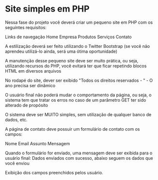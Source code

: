 Site simples em PHP
===================

Nessa fase do projeto você deverá criar um pequeno site em PHP com os seguintes requisitos:

Links de navegação
Home
Empresa
Produtos
Serviços
Contato


A estilização deverá ser feito utilizando o Twitter Bootstrap (se você não aprendeu utilizá-lo ainda, será uma ótima oportunidade)

A manutenção desse pequeno site deve ser muito prática, ou seja, utilizando recursos do PHP, você evitará ter que ficar repetindo blocos HTML em diversos arquivos

No rodapé do site, dever ser exibido "Todos os direitos reservados - <ANO>" - O ano precisa ser dinâmico

O usuário final não poderá mudar o comportamento da página, ou seja, o sistema tem que tratar os erros no caso de um parâmetro GET ter sido alterado de propósito

O sistema deve ser MUITO simples, sem utilização de qualquer banco de dados, etc.

A página de contato deve possuir um formulário de contato com os campos:

Nome
Email
Assunto
Mensagem

Quando o formulário for enviado, uma mensagem deve ser exibida para o usuário final:
Dados enviados com sucesso, abaixo seguem os dados que você enviou

Exibição dos campos preenchidos pelos usuário.